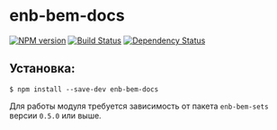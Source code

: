 enb-bem-docs
============

[![NPM version](https://badge.fury.io/js/enb-bem-docs.svg)](http://badge.fury.io/js/enb-bem-docs) [![Build Status](https://travis-ci.org/andrewblond/enb-bem-docs.svg?branch=master)](https://travis-ci.org/andrewblond/enb-bem-docs) [![Dependency Status](https://david-dm.org/andrewblond/enb-bem-docs.svg)](https://david-dm.org/andrewblond/enb-bem-docs)

Установка:
----------

```
$ npm install --save-dev enb-bem-docs
```

Для работы модуля требуется зависимость от пакета `enb-bem-sets` версии `0.5.0` или выше.
